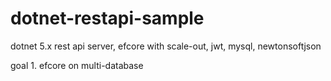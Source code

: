 # dotnet-restapi-sample
dotnet 5.x rest api server, efcore with scale-out, jwt, mysql, newtonsoftjson

goal 1. efcore on multi-database
